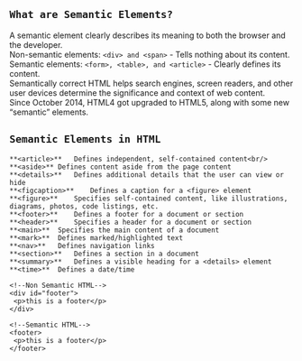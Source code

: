 ## `What are Semantic Elements?`
A semantic element clearly describes its meaning to both the browser and the developer.<br/>
Non-semantic elements: `<div> and <span>` - Tells nothing about its content.<br/>
Semantic elements: `<form>, <table>, and <article>` - Clearly defines its content.<br/>
Semantically correct HTML helps search engines, screen readers, and other user devices determine the significance and context of web content.<br/>
Since October 2014, HTML4 got upgraded to HTML5, along with some new “semantic” elements.<br/>

## `Semantic Elements in HTML`
```
**<article>**	Defines independent, self-contained content<br/>
**<aside>**	Defines content aside from the page content
**<details>**	Defines additional details that the user can view or hide
**<figcaption>**	Defines a caption for a <figure> element
**<figure>**	Specifies self-contained content, like illustrations, diagrams, photos, code listings, etc.
**<footer>**	Defines a footer for a document or section
**<header>**	Specifies a header for a document or section
**<main>**	Specifies the main content of a document
**<mark>**	Defines marked/highlighted text
**<nav>**	Defines navigation links
**<section>**	Defines a section in a document
**<summary>**	Defines a visible heading for a <details> element
**<time>**	Defines a date/time

<!--Non Semantic HTML-->
<div id="footer">
 <p>this is a footer</p>
</div>
 
<!--Semantic HTML-->
<footer>
 <p>this is a footer</p>
</footer>
```
